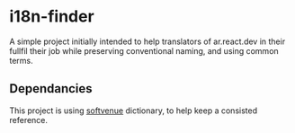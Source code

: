 # i18n-finder
A simple project initially intended to help translators of ar.react.dev in their fullfil their job while preserving conventional naming, and using common terms.

## Dependancies
This project is using [softvenue](https://github.com/softvenue/i18n) dictionary, to help keep a consisted reference.

